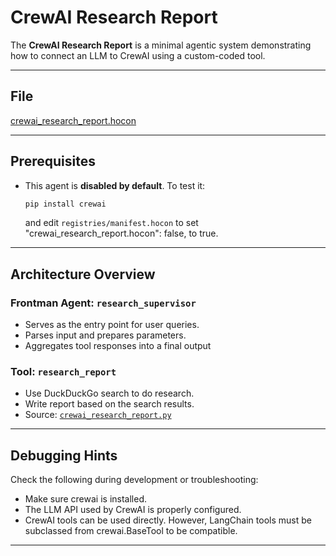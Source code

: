 # CrewAI Research Report

The **CrewAI Research Report** is a minimal agentic system demonstrating how to connect an LLM to CrewAI using a custom-coded tool.

---

## File

[crewai_research_report.hocon](../../registries/crewai_research_report.hocon)

---

## Prerequisites

- This agent is **disabled by default**. To test it:
  ```bash
  pip install crewai
  ```
  and edit `registries/manifest.hocon` to set "crewai_research_report.hocon": false, to true.

---


## Architecture Overview

### Frontman Agent: `research_supervisor`
- Serves as the entry point for user queries.
- Parses input and prepares parameters.
- Aggregates tool responses into a final output

### Tool: `research_report`
- Use DuckDuckGo search to do research.
- Write report based on the search results.
- Source: [`crewai_research_report.py`](../../coded_tools/crewai_research_report.py)

---

## Debugging Hints

Check the following during development or troubleshooting:

- Make sure crewai is installed.
- The LLM API used by CrewAI is properly configured.
- CrewAI tools can be used directly. However, LangChain tools must be subclassed from crewai.BaseTool to be compatible.

---
